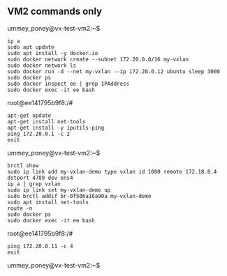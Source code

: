 ## VM2 commands only
ummey_poney@vx-test-vm2:~$ 
```
ip a
sudo apt update
sudo apt install -y docker.io
sudo docker network create --subnet 172.20.0.0/16 my-vxlan
sudo docker network ls
sudo docker run -d --net my-vxlan --ip 172.20.0.12 ubuntu sleep 3000
sudo docker ps
sudo docker inspect ee | grep IPAddress
sudo docker exec -it ee bash
```
root@ee141795b9f8:/# 
```
apt-get update
apt-get install net-tools
apt-get install -y iputils-ping
ping 172.20.0.1 -c 2
exit
```
ummey_poney@vx-test-vm2:~$ 
```
brctl show
sudo ip link add my-vxlan-demo type vxlan id 1000 remote 172.18.0.4 dstport 4789 dev ens4
ip a | grep vxlan
sudo ip link set my-vxlan-demo up
sudo brctl addif br-0f506a16a90a my-vxlan-demo
sudo apt install net-tools
route -n
sudo docker ps
sudo docker exec -it ee bash
```
root@ee141795b9f8:/# 
```
ping 172.20.0.11 -c 4
exit
```
ummey_poney@vx-test-vm2:~$ 
